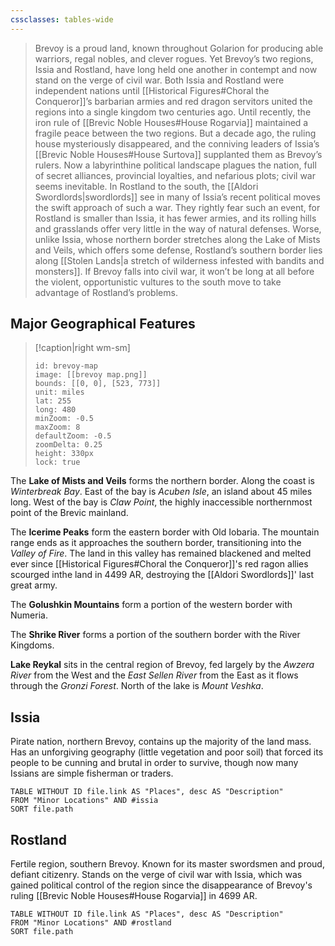 ```yaml
---
cssclasses: tables-wide
---
```

>Brevoy is a proud land, known throughout Golarion for producing able warriors, regal nobles, and clever rogues. Yet Brevoy’s two regions, Issia and Rostland, have long held one another in contempt and now stand on the verge of civil war. Both Issia and Rostland were independent nations until [[Historical Figures#Choral the Conqueror]]’s barbarian armies and red dragon servitors united the regions into a single kingdom two centuries ago. Until recently, the iron rule of [[Brevic Noble Houses#House Rogarvia]] maintained a fragile peace between the two regions. But a decade ago, the ruling house mysteriously disappeared, and the conniving leaders of Issia’s [[Brevic Noble Houses#House Surtova]] supplanted them as Brevoy’s rulers. Now a labyrinthine political landscape plagues the nation, full of secret alliances, provincial loyalties, and nefarious plots; civil war seems inevitable. In Rostland to the south, the [[Aldori Swordlords|swordlords]] see in many of Issia’s recent political moves the swift approach of such a war. They rightly fear such an event, for Rostland is smaller than Issia, it has fewer armies, and its rolling hills and grasslands offer very little in the way of natural defenses. Worse, unlike Issia, whose northern border stretches along the Lake of Mists and Veils, which offers some defense, Rostland’s southern border lies along [[Stolen Lands|a stretch of wilderness infested with bandits and monsters]]. If Brevoy falls into civil war, it won’t be long at all before the violent, opportunistic vultures to the south move to take advantage of Rostland’s problems.

## Major Geographical Features
> [!caption|right wm-sm]
>```leaflet
>id: brevoy-map
>image: [[brevoy map.png]]
>bounds: [[0, 0], [523, 773]]
>unit: miles
>lat: 255
>long: 480
>minZoom: -0.5
>maxZoom: 8
>defaultZoom: -0.5
>zoomDelta: 0.25
>height: 330px
>lock: true
>```

The **Lake of Mists and Veils** forms the northern border. Along the coast is *Winterbreak Bay*. East of the bay is *Acuben Isle*, an island about 45 miles long. West of the bay is *Claw Point*, the highly inaccessible northernmost point of the Brevic mainland.

The **Icerime Peaks** form the eastern border with Old Iobaria. The mountain range ends as it approaches the southern border, transitioning into the *Valley of Fire*. The land in this valley has remained blackened and melted ever since [[Historical Figures#Choral the Conqueror]]'s red ragon allies scourged inthe land in 4499 AR, destroying the [[Aldori Swordlords]]' last great army. 

The **Golushkin Mountains** form a portion of the western border with Numeria.

The **Shrike River** forms a portion of the southern border with the River Kingdoms.

**Lake Reykal** sits in the central region of Brevoy, fed largely by the *Awzera River* from the West and the *East Sellen River* from the East as it flows through the *Gronzi Forest*.  North of the lake is *Mount Veshka*.

## Issia
Pirate nation, northern Brevoy, contains up the majority of the land mass. Has an unforgiving geography (little vegetation and poor soil) that forced its people to be cunning and brutal in order to survive, though now many Issians are simple fisherman or traders.

```dataview
TABLE WITHOUT ID file.link AS "Places", desc AS "Description"
FROM "Minor Locations" AND #issia
SORT file.path
```

## Rostland
Fertile region, southern Brevoy. Known for its master swordsmen and proud, defiant citizenry. Stands on the verge of civil war with Issia, which was gained political control of the region since the disappearance of Brevoy's ruling [[Brevic Noble Houses#House Rogarvia]] in 4699 AR.

```dataview
TABLE WITHOUT ID file.link AS "Places", desc AS "Description"
FROM "Minor Locations" AND #rostland
SORT file.path
```


